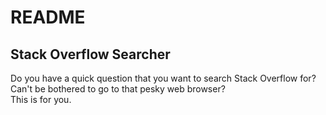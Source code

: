 # README
## Stack Overflow Searcher

Do you have a quick question that you want to search Stack Overflow for?\
Can't be bothered to go to that pesky web browser?\
This is for you. 